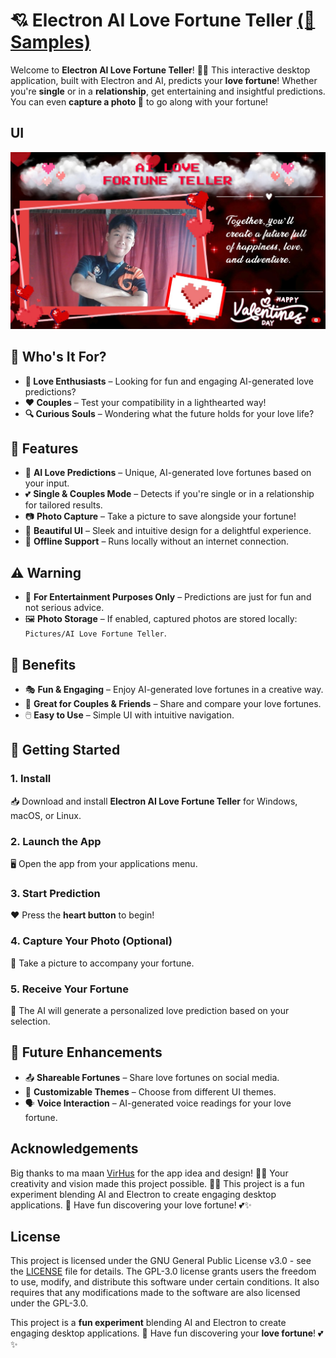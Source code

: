# 💘 Electron AI Love Fortune Teller [(📌 Samples)](https://www.facebook.com/share/p/16CRjqYTtA/)

Welcome to **Electron AI Love Fortune Teller**! 🔮✨ This interactive desktop application, built with Electron and AI, predicts your **love fortune**! Whether you're **single** or in a **relationship**, get entertaining and insightful predictions. You can even **capture a photo 📸** to go along with your fortune!  

## UI

![](sample.jpg)

## 💑 Who's It For?  
- **💞 Love Enthusiasts** – Looking for fun and engaging AI-generated love predictions?  
- **❤️ Couples** – Test your compatibility in a lighthearted way!  
- **🔍 Curious Souls** – Wondering what the future holds for your love life?  

## 🌟 Features  

- 🔮 **AI Love Predictions** – Unique, AI-generated love fortunes based on your input.  
- 💕 **Single & Couples Mode** – Detects if you're single or in a relationship for tailored results.  
- 📷 **Photo Capture** – Take a picture to save alongside your fortune!  
- 🎨 **Beautiful UI** – Sleek and intuitive design for a delightful experience.  
- 🔌 **Offline Support** – Runs locally without an internet connection.  

## ⚠️ Warning  

- 🚨 **For Entertainment Purposes Only** – Predictions are just for fun and not serious advice.  
- 🖼️ **Photo Storage** – If enabled, captured photos are stored locally: `Pictures/AI Love Fortune Teller`.  

## 🎁 Benefits  

- 🎭 **Fun & Engaging** – Enjoy AI-generated love fortunes in a creative way.  
- 👫 **Great for Couples & Friends** – Share and compare your love fortunes.  
- 🖱️ **Easy to Use** – Simple UI with intuitive navigation.  

## 🚀 Getting Started  

### 1. Install  
📥 Download and install **Electron AI Love Fortune Teller** for Windows, macOS, or Linux.  

### 2. Launch the App  
🖥️ Open the app from your applications menu.  

### 3. Start Prediction  
❤️ Press the **heart button** to begin!  

### 4. Capture Your Photo (Optional)  
📸 Take a picture to accompany your fortune.  

### 5. Receive Your Fortune  
💬 The AI will generate a personalized love prediction based on your selection.  

## 🔮 Future Enhancements  

- 📤 **Shareable Fortunes** – Share love fortunes on social media.  
- 🎨 **Customizable Themes** – Choose from different UI themes.  
- 🗣️ **Voice Interaction** – AI-generated voice readings for your love fortune.  

## Acknowledgements

Big thanks to ma maan [VirHus](https://github.com/VirHus) for the app idea and design! 🎨💡 Your creativity and vision made this project possible. 🚀💖
This project is a fun experiment blending AI and Electron to create engaging desktop applications. 🎉 Have fun discovering your love fortune! 💕✨

## License

This project is licensed under the GNU General Public License v3.0 - see the [LICENSE](LICENSE) file for details.
The GPL-3.0 license grants users the freedom to use, modify, and distribute this software under certain conditions. It also requires that any modifications made to the software are also licensed under the GPL-3.0.

This project is a **fun experiment** blending AI and Electron to create engaging desktop applications. 🎉 Have fun discovering your **love fortune**! 💕✨  
